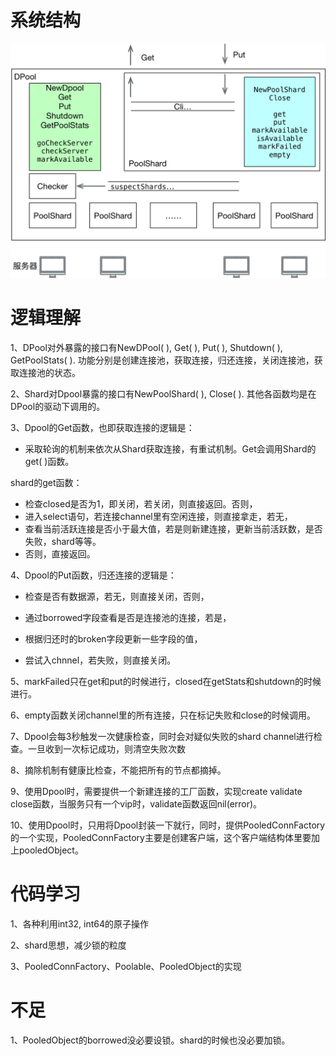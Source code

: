 # 系统结构

![dpool](./diagram/dpool.jpg)

# 逻辑理解

1、DPool对外暴露的接口有NewDPool( ), Get( ), Put( ), Shutdown( ), GetPoolStats( ). 功能分别是创建连接池，获取连接，归还连接，关闭连接池，获取连接池的状态。

2、Shard对Dpool暴露的接口有NewPoolShard( ), Close( ). 其他各函数均是在DPool的驱动下调用的。

3、Dpool的Get函数，也即获取连接的逻辑是：

- 采取轮询的机制来依次从Shard获取连接，有重试机制。Get会调用Shard的get( )函数。

shard的get函数：

- 检查closed是否为1，即关闭，若关闭，则直接返回。否则，
- 进入select语句，若连接channel里有空闲连接，则直接拿走，若无，
- 查看当前活跃连接是否小于最大值，若是则新建连接，更新当前活跃数，是否失败，shard等等。
- 否则，直接返回。

4、Dpool的Put函数，归还连接的逻辑是：

- 检查是否有数据源，若无，则直接关闭，否则，


- 通过borrowed字段查看是否是连接池的连接，若是，
- 根据归还时的broken字段更新一些字段的值，
- 尝试入chnnel，若失败，则直接关闭。

5、markFailed只在get和put的时候进行，closed在getStats和shutdown的时候进行。

6、empty函数关闭channel里的所有连接，只在标记失败和close的时候调用。

7、Dpool会每3秒触发一次健康检查，同时会对疑似失败的shard channel进行检查。一旦收到一次标记成功，则清空失败次数

8、摘除机制有健康比检查，不能把所有的节点都摘掉。

9、使用Dpool时，需要提供一个新建连接的工厂函数，实现create validate close函数，当服务只有一个vip时，validate函数返回nil(error)。

10、使用Dpool时，只用将Dpool封装一下就行，同时，提供PooledConnFactory的一个实现，PooledConnFactory主要是创建客户端，这个客户端结构体里要加上pooledObject。

# 代码学习

1、各种利用int32, int64的原子操作

2、shard思想，减少锁的粒度

3、PooledConnFactory、Poolable、PooledObject的实现

# 不足

1、PooledObject的borrowed没必要设锁。shard的时候也没必要加锁。

